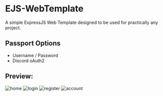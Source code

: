 # EJS-WebTemplate
A simple ExpressJS Web Template designed to be used for practically any project.

## Passport Options
- Username / Password
- Discord oAuth2

## Preview:
![home](https://cdn.bosssoftware.net/u/main/ZBrxILq.png)
![login](https://cdn.bosssoftware.net/u/main/EV38aOD.png)
![register](https://cdn.bosssoftware.net/u/main/iInp5aQ.png)
![account](https://cdn.bosssoftware.net/u/main/0Q1RG5G.png)
